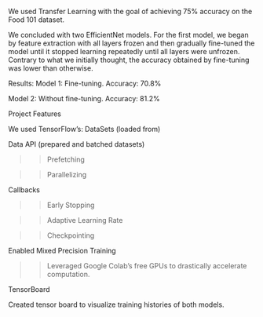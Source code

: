 We used Transfer Learning with the goal of achieving 75% accuracy on the Food 101 dataset.

We concluded with two EfficientNet models. For the first model, we began by feature extraction with all layers frozen and then gradually fine-tuned the model until it stopped learning repeatedly until all layers were unfrozen.
Contrary to what we initially thought, the accuracy obtained by fine-tuning was lower than otherwise.

Results:
Model 1: Fine-tuning. Accuracy: 70.8%

Model 2: Without fine-tuning. Accuracy: 81.2%

Project Features

We used TensorFlow’s:
DataSets (loaded from)

Data API (prepared and batched datasets)

>> Prefetching
   
>> Parallelizing
   
Callbacks

>>Early Stopping
   
>>Adaptive Learning Rate
   
>>Checkpointing
   
Enabled Mixed Precision Training

>>Leveraged Google Colab’s  free GPUs to drastically accelerate computation.
   
TensorBoard

   Created tensor board to visualize training histories of both models.
